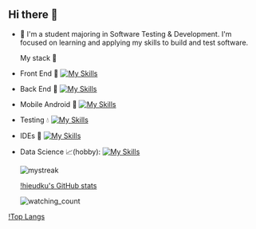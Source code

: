 ## Hi there 👋

<!--
**hieudku/hieuDku** is a ✨ _special_ ✨ repository because its `README.md` (this file) appears on your GitHub profile.

Here are some ideas to get you started:
-->
- 🔭 I'm a student majoring in Software Testing & Development. I'm focused on learning and applying my skills to build and test software.

  My stack :open_file_folder:
  
- Front End :gift: 
      [![My Skills](https://skillicons.dev/icons?i=js,react,html,css)](https://skillicons.dev)



- Back End :electric_plug: 
      [![My Skills](https://skillicons.dev/icons?i=java,cs,dotnet,nodejs)](https://skillicons.dev)



- Mobile Android :moyai:
      [![My Skills](https://skillicons.dev/icons?i=androidstudio,java,gradle)](https://skillicons.dev)



- Testing :droplet:
      [![My Skills](https://skillicons.dev/icons?i=nodejs,selenium)](https://skillicons.dev)



- IDEs :hammer:
      [![My Skills](https://skillicons.dev/icons?i=visualstudio,vscode,androidstudio,unity)](https://skillicons.dev)



- Data Science :chart_with_upwards_trend:(hobby):
      [![My Skills](https://skillicons.dev/icons?i=anaconda,r,py)](https://skillicons.dev)


  
  


  <img src="https://github-readme-streak-stats.herokuapp.com/?user=hieudku&theme=tokyonight" alt="mystreak"/>
  
  [!hieudku's GitHub stats](https://github-readme-stats.vercel.app/api/top-langs?username=hieudku&hide=html,scss,stylus,blade,jupyter%20notebook,python,css,shell,batchfile,dockerfile,typescript&theme=algolia&show_icons=true)

  <img src="https://widgetbite.com/stats/hieudku" alt="watching_count" />
  
[!Top Langs](https://github-readme-stats.vercel.app/api?username=hieudku&theme=algolia&show_icons=true)


  



